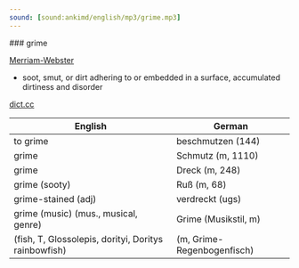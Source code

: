 ```yaml
---
sound: [sound:ankimd/english/mp3/grime.mp3]
---
```


\### grime

[Merriam-Webster](https://www.merriam-webster.com/dictionary/grime)

- soot, smut, or dirt adhering to or embedded in a surface, accumulated dirtiness and disorder

[dict.cc](https://www.dict.cc/grime)

| English        | German       |
| -------------- | ------------ |
| to grime | beschmutzen (144) |
| grime | Schmutz (m, 1110) |
| grime | Dreck (m, 248) |
| grime (sooty) | Ruß (m, 68) |
| grime-stained (adj) | verdreckt (ugs) |
| grime (music) (mus., musical, genre) | Grime (Musikstil, m) |
|  (fish, T, Glossolepis, dorityi, Doritys rainbowfish) |  (m, Grime-Regenbogenfisch) |
